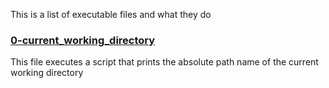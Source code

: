 This is a list of executable files and what they do

### [0-current_working_directory](0-current_working_directory)
This file executes a script that prints the absolute path name of the current working directory
